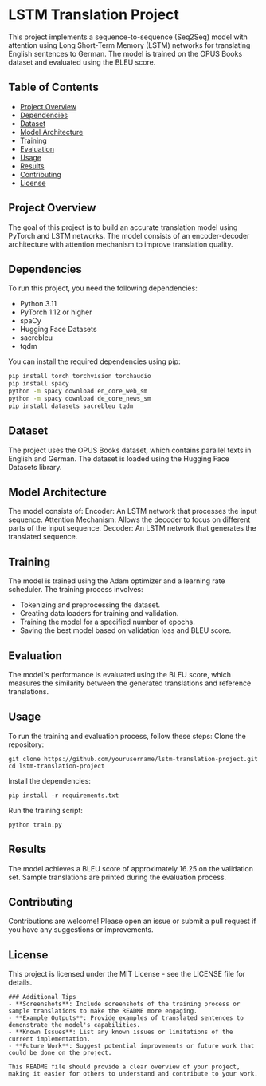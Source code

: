 # LSTM Translation Project

This project implements a sequence-to-sequence (Seq2Seq) model with attention using Long Short-Term Memory (LSTM) networks for translating English sentences to German. The model is trained on the OPUS Books dataset and evaluated using the BLEU score.

## Table of Contents
- [Project Overview](#project-overview)
- [Dependencies](#dependencies)
- [Dataset](#dataset)
- [Model Architecture](#model-architecture)
- [Training](#training)
- [Evaluation](#evaluation)
- [Usage](#usage)
- [Results](#results)
- [Contributing](#contributing)
- [License](#license)

## Project Overview
The goal of this project is to build an accurate translation model using PyTorch and LSTM networks. The model consists of an encoder-decoder architecture with attention mechanism to improve translation quality.

## Dependencies
To run this project, you need the following dependencies:
- Python 3.11
- PyTorch 1.12 or higher
- spaCy
- Hugging Face Datasets
- sacrebleu
- tqdm

You can install the required dependencies using pip:
```bash
pip install torch torchvision torchaudio
pip install spacy
python -m spacy download en_core_web_sm
python -m spacy download de_core_news_sm
pip install datasets sacrebleu tqdm 
```

## Dataset
The project uses the OPUS Books dataset, which contains parallel texts in English and German. The dataset is loaded using the Hugging Face Datasets library.


## Model Architecture
The model consists of:
Encoder: An LSTM network that processes the input sequence.
Attention Mechanism: Allows the decoder to focus on different parts of the input sequence.
Decoder: An LSTM network that generates the translated sequence.


## Training
The model is trained using the Adam optimizer and a learning rate scheduler. The training process involves:
- Tokenizing and preprocessing the dataset.
- Creating data loaders for training and validation.
- Training the model for a specified number of epochs.
- Saving the best model based on validation loss and BLEU score.


## Evaluation
The model's performance is evaluated using the BLEU score, which measures the similarity between the generated translations and reference translations.


## Usage
To run the training and evaluation process, follow these steps:
Clone the repository:
```
git clone https://github.com/yourusername/lstm-translation-project.git
cd lstm-translation-project
```
Install the dependencies:
```
pip install -r requirements.txt
```
Run the training script:
```
python train.py
```


## Results
The model achieves a BLEU score of approximately 16.25 on the validation set. Sample translations are printed during the evaluation process.


## Contributing
Contributions are welcome! Please open an issue or submit a pull request if you have any suggestions or improvements.


## License
This project is licensed under the MIT License - see the LICENSE file for details.
```
### Additional Tips
- **Screenshots**: Include screenshots of the training process or sample translations to make the README more engaging.
- **Example Outputs**: Provide examples of translated sentences to demonstrate the model's capabilities.
- **Known Issues**: List any known issues or limitations of the current implementation.
- **Future Work**: Suggest potential improvements or future work that could be done on the project.

This README file should provide a clear overview of your project, making it easier for others to understand and contribute to your work.
```



